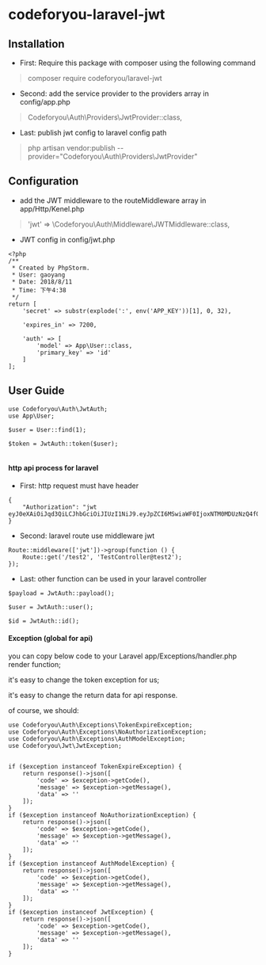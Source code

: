 # codeforyou-laravel-jwt


## Installation


* First: Require this package with composer using the following command

> composer require codeforyou/laravel-jwt

* Second: add the service provider to the providers array in config/app.php

> Codeforyou\Auth\Providers\JwtProvider::class,

* Last: publish jwt config to laravel config path

> php artisan vendor:publish --provider="Codeforyou\Auth\Providers\JwtProvider"


## Configuration


* add the JWT middleware to the routeMiddleware array in app/Http/Kenel.php

> 'jwt' => \Codeforyou\Auth\Middleware\JWTMiddleware::class,

* JWT config in config/jwt.php 
```
<?php
/**
 * Created by PhpStorm.
 * User: gaoyang
 * Date: 2018/8/11
 * Time: 下午4:38
 */
return [
    'secret' => substr(explode(':', env('APP_KEY'))[1], 0, 32),

    'expires_in' => 7200,

    'auth' => [
        'model' => App\User::class,
        'primary_key' => 'id'
    ]
];
```


## User Guide

```
use Codeforyou\Auth\JwtAuth;
use App\User;

$user = User::find(1);

$token = JwtAuth::token($user);


```

#### http api process for laravel  

* First: http request must have header

``` 
{
    "Authorization": "jwt eyJ0eXAiOiJqd3QiLCJhbGciOiJIUzI1NiJ9.eyJpZCI6MSwiaWF0IjoxNTM0MDUzNzQ4fQ.Hn8ZvcJyY0nu8s2fkVeRf3TYt4Up1HtGpIqoC9gLUjs"
}	
```

* Second: laravel route use middleware jwt 

```
Route::middleware(['jwt'])->group(function () {
    Route::get('/test2', 'TestController@test2');
});
```

* Last: other function can be used in your laravel controller

```
$payload = JwtAuth::payload();

$user = JwtAuth::user();

$id = JwtAuth::id();
```


#### Exception (global for api)
you can copy below code to your Laravel app/Exceptions/handler.php render function;

it's easy to change the token exception for us;

it's easy to change the return data for api response.

of course, we should:
```
use Codeforyou\Auth\Exceptions\TokenExpireException;
use Codeforyou\Auth\Exceptions\NoAuthorizationException;
use Codeforyou\Auth\Exceptions\AuthModelException;
use Codeforyou\Jwt\JwtException;


if ($exception instanceof TokenExpireException) {
    return response()->json([
        'code' => $exception->getCode(),
        'message' => $exception->getMessage(),
        'data' => ''
    ]);
}
if ($exception instanceof NoAuthorizationException) {
    return response()->json([
        'code' => $exception->getCode(),
        'message' => $exception->getMessage(),
        'data' => ''
    ]);
}
if ($exception instanceof AuthModelException) {
    return response()->json([
        'code' => $exception->getCode(),
        'message' => $exception->getMessage(),
        'data' => ''
    ]);
}
if ($exception instanceof JwtException) {
    return response()->json([
        'code' => $exception->getCode(),
        'message' => $exception->getMessage(),
        'data' => ''
    ]);
}
```